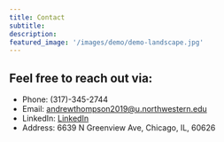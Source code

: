 ```yaml
---
title: Contact
subtitle:
description:
featured_image: '/images/demo/demo-landscape.jpg'
---
```


## Feel free to reach out via:

* Phone: (317)-345-2744
* Email: andrewthompson2019@u.northwestern.edu
* LinkedIn: [LinkedIn](https://www.linkedin.com/in/andrew-thompson-940b17127/)
* Address: 6639 N Greenview Ave, Chicago, IL, 60626